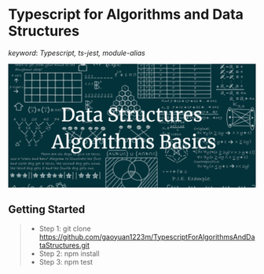 # Typescript for Algorithms and Data Structures

*keyword*: *Typescript, ts-jest, module-alias*

![Algorithms and Data Structures](./assets/img/background.png)

## Getting Started

> - Step 1: git clone https://github.com/gaoyuan1223m/TypescriptForAlgorithmsAndDataStructures.git
> - Step 2: npm install
> - Step 3: npm test

